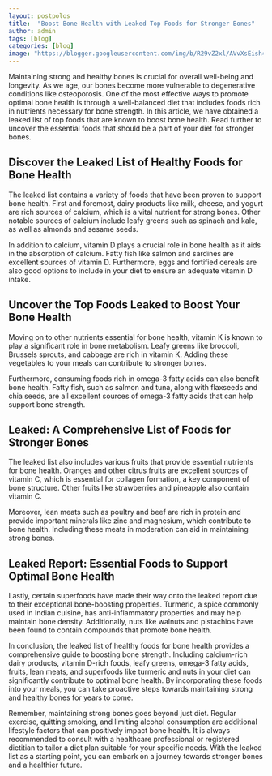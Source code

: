 ```yaml
---
layout: postpolos
title:  "Boost Bone Health with Leaked Top Foods for Stronger Bones"
author: admin
tags: [blog]
categories: [blog]
image: "https://blogger.googleusercontent.com/img/b/R29vZ2xl/AVvXsEish4M-k3YrcUW4bgr6F2oN8Ci_KgUh7Je65rV-XJvosogDbTvqsrEGRw2DMItQXo09_kqusrLETJO1AyqeVS0BZMB_c8JzRtZr0YBoVYCtPaSi8b4mJe-ZtjyBmaXZM4YXjkhE0y0uf2O-VyvvoC1w2zDdMwbWmJOZTsnuyuC6wSCfp4EqMryUU7SWYgHO/s1600/20240408_140109.jpg"
---
```



<p>Maintaining strong and healthy bones is crucial for overall well-being and longevity. As we age, our bones become more vulnerable to degenerative conditions like osteoporosis. One of the most effective ways to promote optimal bone health is through a well-balanced diet that includes foods rich in nutrients necessary for bone strength. In this article, we have obtained a leaked list of top foods that are known to boost bone health. Read further to uncover the essential foods that should be a part of your diet for stronger bones.</p>
<h2>Discover the Leaked List of Healthy Foods for Bone Health</h2>
<p>The leaked list contains a variety of foods that have been proven to support bone health. First and foremost, dairy products like milk, cheese, and yogurt are rich sources of calcium, which is a vital nutrient for strong bones. Other notable sources of calcium include leafy greens such as spinach and kale, as well as almonds and sesame seeds.</p>
<p>In addition to calcium, vitamin D plays a crucial role in bone health as it aids in the absorption of calcium. Fatty fish like salmon and sardines are excellent sources of vitamin D. Furthermore, eggs and fortified cereals are also good options to include in your diet to ensure an adequate vitamin D intake.</p>
<h2>Uncover the Top Foods Leaked to Boost Your Bone Health</h2>
<p>Moving on to other nutrients essential for bone health, vitamin K is known to play a significant role in bone metabolism. Leafy greens like broccoli, Brussels sprouts, and cabbage are rich in vitamin K. Adding these vegetables to your meals can contribute to stronger bones.</p>
<p>Furthermore, consuming foods rich in omega-3 fatty acids can also benefit bone health. Fatty fish, such as salmon and tuna, along with flaxseeds and chia seeds, are all excellent sources of omega-3 fatty acids that can help support bone strength.</p>
<h2>Leaked: A Comprehensive List of Foods for Stronger Bones</h2>
<p>The leaked list also includes various fruits that provide essential nutrients for bone health. Oranges and other citrus fruits are excellent sources of vitamin C, which is essential for collagen formation, a key component of bone structure. Other fruits like strawberries and pineapple also contain vitamin C.</p>
<p>Moreover, lean meats such as poultry and beef are rich in protein and provide important minerals like zinc and magnesium, which contribute to bone health. Including these meats in moderation can aid in maintaining strong bones.</p>
<h2>Leaked Report: Essential Foods to Support Optimal Bone Health</h2>
<p>Lastly, certain superfoods have made their way onto the leaked report due to their exceptional bone-boosting properties. Turmeric, a spice commonly used in Indian cuisine, has anti-inflammatory properties and may help maintain bone density. Additionally, nuts like walnuts and pistachios have been found to contain compounds that promote bone health.</p>
<p>In conclusion, the leaked list of healthy foods for bone health provides a comprehensive guide to boosting bone strength. Including calcium-rich dairy products, vitamin D-rich foods, leafy greens, omega-3 fatty acids, fruits, lean meats, and superfoods like turmeric and nuts in your diet can significantly contribute to optimal bone health. By incorporating these foods into your meals, you can take proactive steps towards maintaining strong and healthy bones for years to come.</p>
<p>Remember, maintaining strong bones goes beyond just diet. Regular exercise, quitting smoking, and limiting alcohol consumption are additional lifestyle factors that can positively impact bone health. It is always recommended to consult with a healthcare professional or registered dietitian to tailor a diet plan suitable for your specific needs. With the leaked list as a starting point, you can embark on a journey towards stronger bones and a healthier future.</p>



